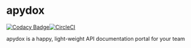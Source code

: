 # apydox

[![Codacy Badge](https://api.codacy.com/project/badge/Grade/0de42b2e1a894b07be195a07fff028ae)](https://app.codacy.com/app/freshwebio/apydox?utm_source=github.com&utm_medium=referral&utm_content=freshwebio/apydox&utm_campaign=Badge_Grade_Dashboard)[![CircleCI](https://circleci.com/gh/freshwebio/apydox.svg?style=svg)](https://circleci.com/gh/freshwebio/apydox)

apydox is a happy, light-weight API documentation portal for your team
